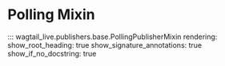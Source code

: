 # Polling Mixin

::: wagtail_live.publishers.base.PollingPublisherMixin
    rendering:
      show_root_heading: true
      show_signature_annotations: true
      show_if_no_docstring: true
